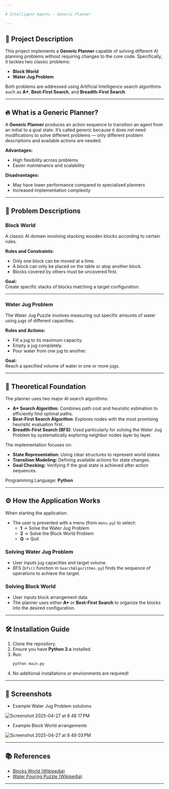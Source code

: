 ```yaml
---

# Intelligent Agents - Generic Planner

---
```


## 📜 Project Description
This project implements a **Generic Planner** capable of solving different AI planning problems without requiring changes to the core code. Specifically, it tackles two classic problems:

- **Block World**
- **Water Jug Problem**

Both problems are addressed using Artificial Intelligence search algorithms such as **A\***, **Best-First Search**, and **Breadth-First Search**.

---

## 🔥 What is a Generic Planner?
A **Generic Planner** produces an action sequence to transition an agent from an initial to a goal state. It’s called *generic* because it does not need modifications to solve different problems — only different problem descriptions and available actions are needed.

**Advantages:**
- High flexibility across problems
- Easier maintenance and scalability

**Disadvantages:**
- May have lower performance compared to specialized planners
- Increased implementation complexity

---

## 🧩 Problem Descriptions

### Block World
A classic AI domain involving stacking wooden blocks according to certain rules.

**Rules and Constraints:**
- Only one block can be moved at a time.
- A block can only be placed on the table or atop another block.
- Blocks covered by others must be uncovered first.

**Goal:**  
Create specific stacks of blocks matching a target configuration.

---

### Water Jug Problem
The Water Jug Puzzle involves measuring out specific amounts of water using jugs of different capacities.

**Rules and Actions:**
- Fill a jug to its maximum capacity.
- Empty a jug completely.
- Pour water from one jug to another.

**Goal:**  
Reach a specified volume of water in one or more jugs.

---

## 🧠 Theoretical Foundation

The planner uses two major AI search algorithms:
- **A\* Search Algorithm**: Combines path cost and heuristic estimation to efficiently find optimal paths.
- **Best-First Search Algorithm**: Explores nodes with the most promising heuristic evaluation first.
- **Breadth-First Search (BFS)**: Used particularly for solving the Water Jug Problem by systematically exploring neighbor nodes layer by layer.

The implementation focuses on:
- **State Representation:** Using clear structures to represent world states.
- **Transition Modeling:** Defining available actions for state changes.
- **Goal Checking:** Verifying if the goal state is achieved after action sequences.

Programming Language: **Python**

---

## ⚙️ How the Application Works

When starting the application:
- The user is presented with a menu (from `menu.py`) to select:
  - **1** → Solve the Water Jug Problem
  - **2** → Solve the Block World Problem
  - **Q** → Quit

### Solving Water Jug Problem
- User inputs jug capacities and target volume.
- BFS (`bfs()` function in `SearchAlgorithms.py`) finds the sequence of operations to achieve the target.

### Solving Block World
- User inputs block arrangement data.
- The planner uses either **A\*** or **Best-First Search** to organize the blocks into the desired configuration.

---

## 🛠 Installation Guide
1. Clone the repository.
2. Ensure you have **Python 3.x** installed.
3. Run:
   ```bash
   python main.py
   ```
4. No additional installations or environments are required!

---

## 📸 Screenshots
- Example Water Jug Problem solutions
  
![Screenshot 2025-04-27 at 8 48 17 PM](https://github.com/user-attachments/assets/32598dbc-332d-419c-aab5-5133d62c80eb)

- Example Block World arrangements

![Screenshot 2025-04-27 at 8 49 03 PM](https://github.com/user-attachments/assets/9bcde4b6-1002-4594-9fa0-a8ef28e612df)


---

## 📚 References
- [Blocks World (Wikipedia)](https://en.wikipedia.org/wiki/Blocks_world)
- [Water Pouring Puzzle (Wikipedia)](https://en.wikipedia.org/wiki/Water_pouring_puzzle)

---
